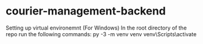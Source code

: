 # courier-management-backend 

 Setting up virtual environemnt (For Windows)
 In the root directory of the repo run the following commands:
 py -3 -m venv venv
 venv\Scripts\activate





